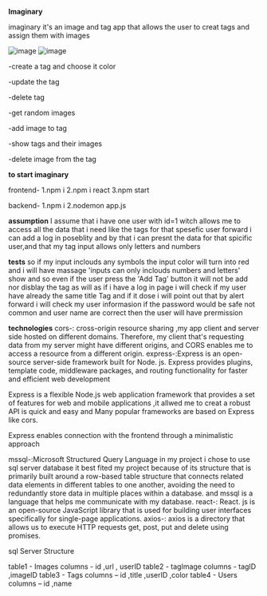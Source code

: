 
**Imaginary**

imaginary it's an image and tag app that allows the user to creat tags and assign them with images 

![image](https://user-images.githubusercontent.com/97873892/172257259-f7011d1d-012b-4a47-8eb4-4ebae211b2d5.png)
![image](https://user-images.githubusercontent.com/97873892/172258184-59d47d5b-e792-4c4d-b5e2-24c0a68987f7.png)

-create a tag and choose it color

-update the tag 

-delete tag

-get random images 

-add image to tag  

-show tags and their images  

-delete image from the tag 

**to start imaginary**

 frontend-
 1.npm i
 2.npm i react
 3.npm start

 backend-
 1.npm i
 2.nodemon app.js


**assumption**
 I assume that i have one user with id=1 witch allows me to access all the data that i need like the tags for that spesefic user forward i can add a log in poseblity and by that i can presnt the data for that spicific user,and that my tag input allows only letters and numbers 


 **tests**
 so if my input inclouds any symbols the input color will turn into red and i will have massage 'inputs can only inclouds numbers and letters' show and so even if the user press the 'Add Tag' button it will not be add nor disblay the tag as will as if i have a log in page i will check if my user have already the same title Tag and if it dose i will point out that by alert
 forward i will check my user informasion if the password would be safe not common and user name are correct then the user will have prermission
 
 **technologies**
 cors-: cross-origin resource sharing ,my app client and server side hosted on different domains.
 Therefore, my client that's requesting data from my server might have different origins, and CORS enables me to access a resource from a different origin.
 express-:Express is an open-source server-side framework built for Node. js.
Express provides plugins, template code, middleware packages, and routing functionality for faster and efficient web development

 Express is a flexible Node.js web application framework that provides a  set of features for web and mobile applications ,it allwed me to creat a robust API is quick and easy and Many popular frameworks are based on Express like cors.

 Express enables connection with the frontend through a minimalistic approach

 mssql-:Microsoft Structured Query Language in my project i chose to use sql server database it best fited my project because of its structure that is primarily built around a row-based table structure that connects related data elements in different tables to one another, avoiding the need to redundantly store data in multiple places within a database.
 and mssql is a language that helps me communicate with my database.
 react-: React. js is an open-source JavaScript library that is used for building user interfaces specifically for single-page applications.
 axios-: axios is a directory that allows us to execute HTTP requests get, post, put and delete using promises.


sql Server Structure

table1 - Images    columns - id ,url , userID
table2 - tagImage  columns - tagID ,imageID
table3 - Tags            columns – id ,title ,userID ,color
table4 - Users          columns – id ,name 




